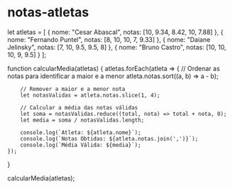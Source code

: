# notas-atletas
let atletas = [
    {
        nome: "Cesar Abascal",
        notas: [10, 9.34, 8.42, 10, 7.88]
    },
    {
        nome: "Fernando Puntel",
        notas: [8, 10, 10, 7, 9.33]
    },
    {
        nome: "Daiane Jelinsky",
        notas: [7, 10, 9.5, 9.5, 8]
    },
    {
        nome: "Bruno Castro",
        notas: [10, 10, 10, 9, 9.5]
    }
];

function calcularMedia(atletas) {
    atletas.forEach(atleta => {
        // Ordenar as notas para identificar a maior e a menor
        atleta.notas.sort((a, b) => a - b);

        // Remover a maior e a menor nota
        let notasValidas = atleta.notas.slice(1, 4);

        // Calcular a média das notas válidas
        let soma = notasValidas.reduce((total, nota) => total + nota, 0);
        let media = soma / notasValidas.length;

        console.log(`Atleta: ${atleta.nome}`);
        console.log(`Notas Obtidas: ${atleta.notas.join(',')}`);
        console.log(`Média Válida: ${media}`);
    });
}

calcularMedia(atletas);
